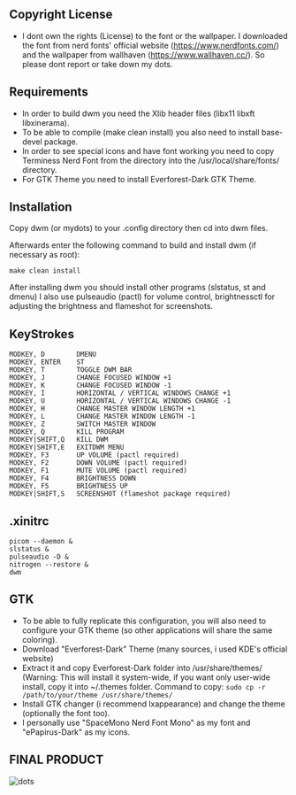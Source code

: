 Copyright License
------------------
- I dont own the rights (License) to the font or the wallpaper. I downloaded the font from nerd fonts' official website (https://www.nerdfonts.com/) and the wallpaper from wallhaven (https://www.wallhaven.cc/). So please dont report or take down my dots.

Requirements
------------
- In order to build dwm you need the Xlib header files (libx11 libxft libxinerama).
- To be able to compile (make clean install) you also need to install base-devel package.
- In order to see special icons and have font working you need to copy Terminess Nerd Font from the directory into the /usr/local/share/fonts/ directory.
- For GTK Theme you need to install Everforest-Dark GTK Theme.


Installation
------------
Copy dwm (or mydots) to your .config directory then cd into dwm files.

Afterwards enter the following command to build and install dwm (if
necessary as root):

    make clean install

After installing dwm you should install other programs (slstatus, st and dmenu)
I also use pulseaudio (pactl) for volume control, brightnessctl for adjusting the brightness and flameshot for screenshots.

KeyStrokes
----------
```
MODKEY, D        DMENU
MODKEY, ENTER    ST
MODKEY, T        TOGGLE DWM BAR
MODKEY, J        CHANGE FOCUSED WINDOW +1
MODKEY, K        CHANGE FOCUSED WINDOW -1
MODKEY, I        HORIZONTAL / VERTICAL WINDOWS CHANGE +1
MODKEY, U        HORIZONTAL / VERTICAL WINDOWS CHANGE -1
MODKEY, H        CHANGE MASTER WINDOW LENGTH +1
MODKEY, L        CHANGE MASTER WINDOW LENGTH -1
MODKEY, Z        SWITCH MASTER WINDOW
MODKEY, Q        KILL PROGRAM
MODKEY|SHIFT,Q   KILL DWM
MODKEY|SHIFT,E   EXITDWM MENU
MODKEY, F3       UP VOLUME (pactl required)
MODKEY, F2       DOWN VOLUME (pactl required)
MODKEY, F1       MUTE VOLUME (pactl required)
MODKEY, F4       BRIGHTNESS DOWN
MODKEY, F5       BRIGHTNESS UP
MODKEY|SHIFT,S   SCREENSHOT (flameshot package required)
```

.xinitrc
--------
```
picom --daemon &
slstatus &
pulseaudio -D &
nitrogen --restore &
dwm
```

GTK
---
- To be able to fully replicate this configuration, you will also need to configure your GTK theme (so other applications will share the same coloring).
- Download "Everforest-Dark" Theme (many sources, i used KDE's official website)
- Extract it and copy Everforest-Dark folder into /usr/share/themes/ (Warning: This will install it system-wide, if you want only user-wide install, copy it into ~/.themes folder.
  Command to copy: ```sudo cp -r /path/to/your/theme /usr/share/themes/```
- Install GTK changer (i recommend lxappearance) and change the theme (optionally the font too).
- I personally use "SpaceMono Nerd Font Mono" as my font and "ePapirus-Dark" as my icons.



FINAL PRODUCT
-------------
![dots](https://github.com/user-attachments/assets/11f7df7d-2df6-43ab-afbc-9089e6cd5713)

